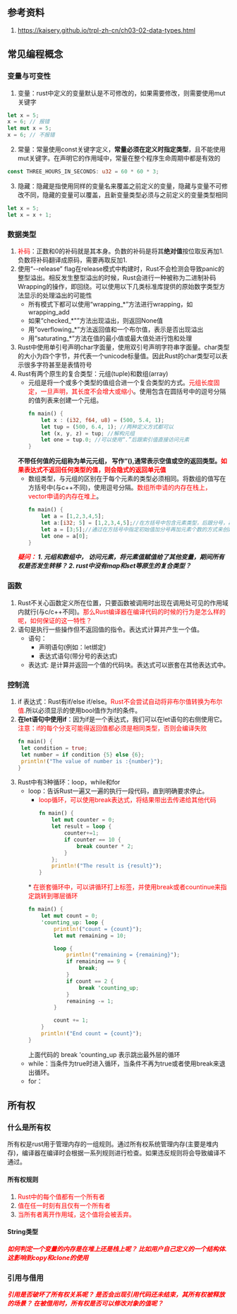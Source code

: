 ## 参考资料
1. https://kaisery.github.io/trpl-zh-cn/ch03-02-data-types.html
## 常见编程概念
### 变量与可变性
1. 变量：rust中定义的变量默认是不可修改的，如果需要修改，则需要使用mut关键字
```rust
let x = 5;
x = 6; // 报错
let mut x = 5;
x = 6; // 不报错
```
2. 常量：常量使用const关键字定义，**常量必须在定义时指定类型**，且不能使用mut关键字。在声明它的作用域中，常量在整个程序生命周期中都是有效的
```rust
const THREE_HOURS_IN_SECONDS: u32 = 60 * 60 * 3;
```
3. 隐藏：隐藏是指使用同样的变量名来覆盖之前定义的变量，隐藏与变量不可修改不同，隐藏的变量可以覆盖，且新变量类型必须与之前定义的变量类型相同
```rust
let x = 5;
let x = x + 1;
```
### 数据类型
1. <font color=red>补码</font>：正数和0的补码就是其本身。负数的补码是将其**绝对值**按位取反再加1. 负数将补码翻译成原码，需要再取反加1.
2. 使用“--release” flag在release模式中构建时，Rust不会检测会导致panic的整型溢出。相反发生整型溢出的时候，Rust会进行一种被称为二进制补码Wrapping的操作，即回绕。可以使用以下几类标准库提供的原始数字类型方法显示的处理溢出的可能性
    * 所有模式下都可以使用“wrapping_*”方法进行wrapping，如wrapping_add
    * 如果“checked_*"”方法出现溢出，则返回None值
    * 用“overflowing_*”方法返回值和一个布尔值，表示是否出现溢出
    * 用“saturating_*”方法在值的最小值或最大值处进行饱和处理
3.  Rust中使用单引号声明char字面量，使用双引号声明字符串字面量。char类型的大小为四个字节，并代表一个unicode标量值。因此Rust的char类型可以表示很多字符甚至是表情符号
4. Rust有两个原生的复合类型：元组(tuple)和数组(array)
    * 元组是将一个或多个类型的值组合进一个复合类型的方式。<font color=red>元组长度固定，一旦声明，其长度不会增大或缩小</font>。使用包含在圆括号中的逗号分隔的值列表来创建一个元组。
        ```rust
        fn main() {
            let x : (i32, f64, u8) = (500, 5.4, 1);
            let tup = (500, 6.4, 1); //两种定义方式都可以
            let (x, y, z) = tup; //解构元组
            let one = tup.0; //可以使用“.”后跟索引值直接访问元素
        }
        ```
    **不带任何值的元组称为单元元组， 写作“(),通常表示空值或空的返回类型。<font color=red>如果表达式不返回任何类型的值，则会隐式的返回单元值</font>**
    * 数组类型，与元组的区别在于每个元素的类型必须相同。将数组的值写在方括号中(与c++不同)，使用逗号分隔。<font color=red>数组所申请的内存在栈上，vector申请的内存在堆上</font>。
        ```rust
        fn main() {
            let a = [1,2,3,4,5];
            let a:[i32; 5] = [1,2,3,4,5];//在方括号中包含元素类型，后跟分号，再后跟数组元素的数量
            let a = [3;5];//通过在方括号中指定初始值加分号再加元素个数的方式来创建一个每个元素都相同的数组
            let one = a[0];
        }
        ```
    ***<font color=red>疑问：</font> 1. 元组和数组中， 访问元素，将元素值赋值给了其他变量，期间所有权是否发生转移？   2. rust中没有map和set等原生的复合类型？***

### 函数
1. Rust不关心函数定义所在位置，只要函数被调用时出现在调用处可见的作用域内就行(与c/c++不同)。<font color=red>那么Rust编译器在编译代码的时候的行为是怎么样的呢，如何保证的这一特性？</font>
2. 语句是执行一些操作但不返回值的指令。表达式计算并产生一个值。
   * 语句：
     * 声明语句(例如：let绑定)
     * 表达式语句(带分号的表达式)
   * 表达式: 是计算并返回一个值的代码块。表达式可以嵌套在其他表达式中。

### 控制流
1. if 表达式：Rust有if/else if/else。<font color=red>Rust不会尝试自动将非布尔值转换为布尔值</font>.所以必须显示的使用bool值作为if的条件。
2. **在let语句中使用if**：因为if是一个表达式，我们可以在let语句的右侧使用它。<font color=red>注意：if的每个分支可能得返回值都必须是相同类型，否则会编译失败</font>
   ```rust
   fn main() {
    let condition = true;
    let number = if condition {5} else {6};
    println!("The value of number is :{number}");
   }
   ```
3. Rust中有3种循环：loop，while和for
   * loop：告诉Rust一遍又一遍的执行一段代码，直到明确要求停止。
     * <font color = red>loop循环，可以使用break表达式，将结果带出去传递给其他代码</font>
        ```rust
        fn main() {
            let mut counter = 0;
            let result = loop {
                counter+=1;
                if counter == 10 {
                    break counter * 2;
                }
            };
            println!("The result is {result}");
        }
        ``` 
     *<font color = red> 在嵌套循环中，可以讲循环打上标签，并使用break或者countinue来指定跳转到哪层循环</font> 
        ```rust
        fn main() {
            let mut count = 0;
            'counting_up: loop {
                println!("count = {count}");
                let mut remaining = 10;

                loop {
                    println!("remaining = {remaining}");
                    if remaining == 9 {
                        break;
                    }
                    if count == 2 {
                        break 'counting_up; 
                    }
                    remaining -= 1;
                }

                count += 1;
            }
            println!("End count = {count}");
        }
        ```
        上面代码的 break 'counting_up 表示跳出最外层的循环
   * while：当条件为true时进入循环，当条件不再为true或者使用break来退出循环。
   * for：

## 所有权
### 什么是所有权
所有权是rust用于管理内存的一组规则。通过所有权系统管理内存(主要是堆内存)，编译器在编译时会根据一系列规则进行检查。如果违反规则将会导致编译不通过。
#### 所有权规则
1. <font color=red>Rust中的每个值都有一个所有者</font>
2. <font color=red>值在任一时刻有且仅有一个所有者</font>
3. <font color=red>当所有者离开作用域，这个值将会被丢弃。</font>

#### String类型
***<font color=red>如何判定一个变量的内存是在堆上还是栈上呢？ 比如用户自己定义的一个结构体. 这影响到copy和clone的使用</font>***
### 引用与借用
***<font color = red>引用是否破坏了所有权关系呢？ 是否会出现引用代码还未结束，其所有权被释放的场景？  在被借用时，所有权是否可以修改对象的值呢？</font>***


